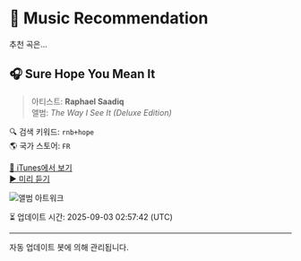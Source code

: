 
# 🎵 Music Recommendation

추천 곡은...

## 🎧 Sure Hope You Mean It  
> 아티스트: **Raphael Saadiq**  
> 앨범: _The Way I See It (Deluxe Edition)_  

🔍 검색 키워드: `rnb+hope`  
🌎 국가 스토어: `FR`

[🔗 iTunes에서 보기](https://music.apple.com/fr/album/sure-hope-you-mean-it/310060482?i=310060549&uo=4)  
[▶️ 미리 듣기](https://audio-ssl.itunes.apple.com/itunes-assets/AudioPreview115/v4/12/a6/d9/12a6d9bf-98d6-389a-7667-3f527147f676/mzaf_2614179803138266675.plus.aac.p.m4a)

![앨범 아트워크](https://is1-ssl.mzstatic.com/image/thumb/Music/27/57/d4/mzi.budqxxli.jpg/100x100bb.jpg)

⏳ 업데이트 시간: 2025-09-03 02:57:42 (UTC)

---
자동 업데이트 봇에 의해 관리됩니다.
